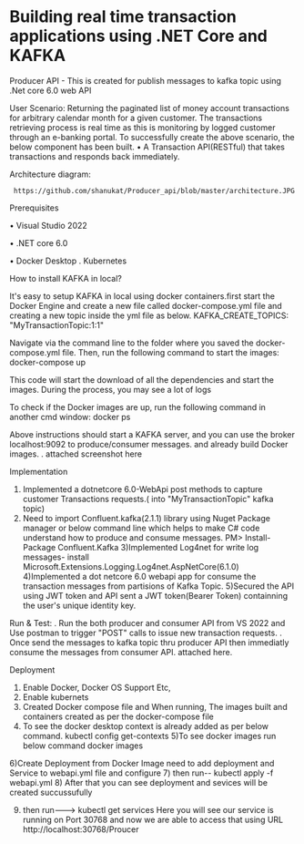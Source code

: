 # Building real time transaction applications using .NET Core and KAFKA

Producer API - This is created for publish messages to kafka topic using .Net core 6.0 web API


User Scenario:
Returning the paginated list of money account transactions for arbitrary calendar month for a given customer. The transactions retrieving process is real time as this is monitoring by logged customer through an e-banking portal.
To successfully create the above scenario, the below component has been built.
•	A Transaction API(RESTful) that takes transactions and responds back immediately.

Architecture diagram:
 
     https://github.com/shanukat/Producer_api/blob/master/architecture.JPG


Prerequisites

•	Visual Studio 2022

•	.NET core 6.0

•	Docker Desktop
. Kubernetes

How to install KAFKA in local?

It's easy to setup KAFKA in local using docker containers.first start the Docker Engine and create a new file called docker-compose.yml file and creating a new topic inside the yml file as below. 
KAFKA_CREATE_TOPICS: "MyTransactionTopic:1:1"

Navigate via the command line to the folder where you saved the docker-compose.yml file. Then, run the following command to start the images:
docker-compose up

This code will start the download of all the dependencies and start the images. During the process, you may see a lot of logs

To check if the Docker images are up, run the following command in another cmd window:
docker ps

Above instructions should start a KAFKA server, and you can use the broker localhost:9092 to produce/consumer messages. and already build Docker images.
. attached screenshot here

Implementation

1) Implemented a dotnetcore 6.0-WebApi post methods to capture customer Transactions requests.( into "MyTransactionTopic" kafka topic)
2) Need to import Confluent.kafka(2.1.1) library using Nuget Package manager or below command line which helps to make C# code understand how to produce and consume messages.
PM> Install-Package Confluent.Kafka
3)Implemented Log4net for write log messages- install Microsoft.Extensions.Logging.Log4net.AspNetCore(6.1.0)
4)Implemented a dot netcore 6.0 webapi app for consume the  transaction messages from partisions of Kafka Topic.
5)Secured the API using JWT token and API sent a JWT token(Bearer Token) containning the user's unique identity key.

Run & Test:
. Run the both producer and consumer API from VS 2022 and Use postman to trigger "POST" calls to issue new transaction requests.
. Once send the messages to kafka topic thru producer API then immediatly consume the messages from consumer API.
attached here.

Deployment

1) Enable Docker, Docker OS Support Etc, 
2) Enable kubernets
3) Created Docker compose file and When running, The images built and containers created as per the docker-compose file
4) To see the docker desktop context is already added as per below command.
kubectl config get-contexts
5)To see docker images run below command
docker images

6)Create Deployment from Docker Image
need to add deployment and Service to webapi.yml file and configure
7) then run-- kubectl apply -f webapi.yml
8) After that you can see deployment and sevices will be created succussufully

9) then run---> kubectl get services
Here you will see our service is running on Port 30768 and now we are able to access that using URL http://localhost:30768/Proucer







